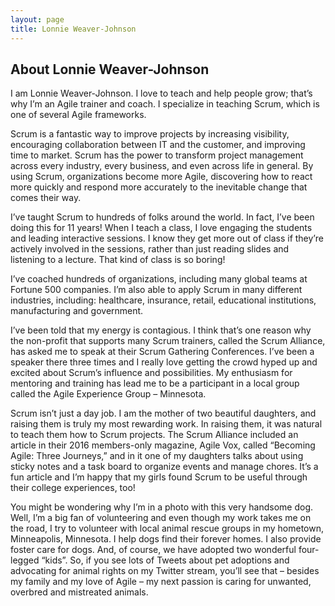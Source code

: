 ```yaml
---
layout: page
title: Lonnie Weaver-Johnson
---
```


## About Lonnie Weaver-Johnson
I am Lonnie Weaver-Johnson. I love to teach and help people grow; that’s why I’m an Agile trainer and coach. I specialize in teaching Scrum, which is one of several Agile frameworks.

Scrum is a fantastic way to improve projects by increasing visibility, encouraging collaboration between IT and the customer, and improving time to market. Scrum has the power to transform project management across every industry, every business, and even across life in general. By using Scrum, organizations become more Agile, discovering how to react more quickly and respond more accurately to the inevitable change that comes their way.

I’ve taught Scrum to hundreds of folks around the world. In fact, I’ve been doing this for 11 years! When I teach a class, I love engaging the students and leading interactive sessions. I know they get more out of class if they’re actively involved in the sessions, rather than just reading slides and listening to a lecture. That kind of class is so boring!

I’ve coached hundreds of organizations, including many global teams at Fortune 500 companies. I’m also able to apply Scrum in many different industries, including: healthcare, insurance, retail, educational institutions, manufacturing and government.

I’ve been told that my energy is contagious. I think that’s one reason why the non-profit that supports many Scrum trainers, called the Scrum Alliance, has asked me to speak at their Scrum Gathering Conferences. I’ve been a speaker there three times and I really love getting the crowd hyped up and excited about Scrum’s influence and possibilities. My enthusiasm for mentoring and training has lead me to be a participant in a local group called the Agile Experience Group – Minnesota.

Scrum isn’t just a day job. I am the mother of two beautiful daughters, and raising them is truly my most rewarding work. In raising them, it was natural to teach them how to Scrum projects. The Scrum Alliance included an article in their 2016 members-only magazine, Agile Vox, called “Becoming Agile: Three Journeys,” and in it one of my daughters talks about using sticky notes and a task board to organize events and manage chores. It’s a fun article and I’m happy that my girls found Scrum to be useful through their college experiences, too!

You might be wondering why I’m in a photo with this very handsome dog. Well, I’m a big fan of volunteering and even though my work takes me on the road, I try to volunteer with local animal rescue groups in my hometown, Minneapolis, Minnesota. I help dogs find their forever homes. I also provide  foster care for dogs. And, of course, we have adopted two wonderful four-legged “kids”. So, if you see lots of Tweets about pet adoptions and advocating for animal rights on my Twitter stream, you’ll see that – besides my family and my love of Agile – my next passion is caring for unwanted, overbred and mistreated animals.
